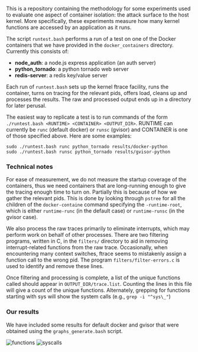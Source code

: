 This is a repository containing the methodology for some experiments
used to evaluate one aspect of container isolation: the attack surface
to the host kernel.  More specifically, these experiments measure how
many kernel functions are accessed by an application as it runs.

The script `runtest.bash` performs a run of a test on one of the
Docker containers that we have provided in the `docker_containers`
directory.  Currently this consists of:

* **node_auth**: a node.js express application (an auth server)
* **python_tornado**: a python tornado web server
* **redis-server**: a redis key/value server

Each run of `runtest.bash` sets up the kernel ftrace facility, runs
the container, turns on tracing for the relevant pids, offers load,
cleans up and processes the results.  The raw and processed output
ends up in a directory for later perusal.

The easiest way to replicate a test is to run commands of the form
`./runtest.bash <RUNTIME> <CONTAINER> <OUTPUT_DIR>`.  RUNTIME can
currently be `runc` (default docker) or `runsc` (gvisor) and CONTAINER
is one of those specified above.  Here are some examples:

    sudo ./runtest.bash runc python_tornado results/docker-python
    sudo ./runtest.bash runsc python_tornado results/gvisor-python


###  Technical notes

For ease of measurement, we do not measure the startup coverage of the
containers, thus we need containers that are long-running enough to
give the tracing enough time to turn on.  Partially this is because of
how we gather the relevant pids.  This is done by looking through
`pstree` for all the children of the `docker-containe` command
specifying the `-runtime-root`, which is either `runtime-runc` (in the
default case) or `runtime-runsc` (in the gvisor case).

We also process the raw traces primarily to eliminate interrupts,
which may perform work on behalf of other processes.  There are two
filtering programs, written in C, in the `filters/` directory to aid
in removing interrupt-related functions from the raw trace.
Occasionally, when encountering many context switches, ftrace seems to
mistakenly assign a function call to the wrong pid. The program
`filters/filter-errors.c` is used to identify and remove these lines.

Once filtering and processing is complete, a list of the unique
functions called should appear in `OUTPUT_DIR/trace.list`.  Counting
the lines in this file will give a count of the unique functions.
Alternately, grepping for functions starting with sys will show the
system calls (e.g., `grep -i "^sys\_"`)

### Our results

We have included some results for default docker and gvisor that were
obtained using the `graphs_generate.bash` script.

![functions](https://github.ibm.com/djwillia/ftracing/master/graph-functions.png)
![syscalls](https://github.ibm.com/djwillia/ftracing/master/graph-syscalls.png)

